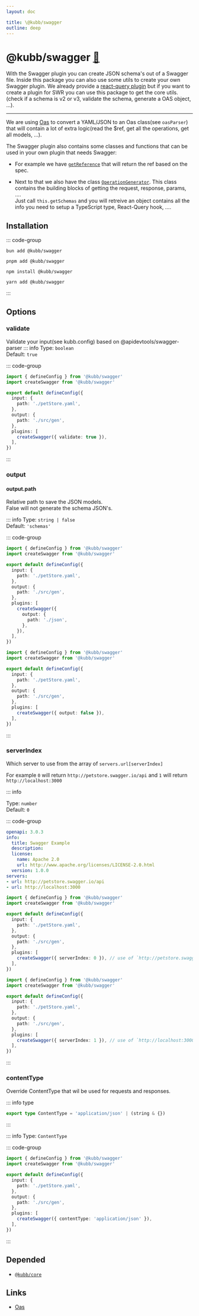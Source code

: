 ```yaml
---
layout: doc

title: \@kubb/swagger
outline: deep
---
```


# @kubb/swagger <a href="https://paka.dev/npm/@kubb/swagger@latest/api">🦙</a>

With the Swagger plugin you can create JSON schema's out of a Swagger file.
Inside this package you can also use some utils to create your own Swagger plugin.
We already provide a [react-query plugin](/plugins/swagger-tanstack-query) but if you want to create a plugin for SWR you can use this package to get the core utils.(check if a schema is v2 or v3, validate the schema, generate a OAS object, ...).

<hr/>

We are using [Oas](https://github.com/readmeio/oas) to convert a YAML/JSON to an Oas class(see `oasParser`) that will contain a lot of extra logic(read the $ref, get all the operations, get all models, ...).

The Swagger plugin also contains some classes and functions that can be used in your own plugin that needs Swagger:

- For example we have [`getReference`](https://github.com/kubb-project/kubb/blob/main/packages/swagger/src/utils/getReference.ts) that will return the ref based on the spec.

- Next to that we also have the class [`OperationGenerator`](https://github.com/kubb-project/kubb/blob/main/packages/swagger/src/generators/OperationGenerator.ts). This class contains the building blocks of getting the request, response, params, ....
  <br/>Just call `this.getSchemas` and you will retreive an object contains all the info you need to setup a TypeScript type, React-Query hook, ....

## Installation

::: code-group

```shell [bun <img src="/feature/bun.svg"/>]
bun add @kubb/swagger
```

```shell [pnpm <img src="/feature/pnpm.svg"/>]
pnpm add @kubb/swagger
```

```shell [npm <img src="/feature/npm.svg"/>]
npm install @kubb/swagger
```

```shell [yarn <img src="/feature/yarn.svg"/>]
yarn add @kubb/swagger
```

:::

## Options

### validate

Validate your input(see kubb.config) based on @apidevtools/swagger-parser
::: info
Type: `boolean` <br/>
Default: `true`

::: code-group

```typescript [kubb.config.js]
import { defineConfig } from '@kubb/swagger'
import createSwagger from '@kubb/swagger'

export default defineConfig({
  input: {
    path: './petStore.yaml',
  },
  output: {
    path: './src/gen',
  },
  plugins: [
    createSwagger({ validate: true }),
  ],
})
```

:::

### output

#### output.path

Relative path to save the JSON models.<br/>
False will not generate the schema JSON's.

::: info
Type: `string | false` <br/>
Default: `'schemas'`

::: code-group

```typescript [output string]
import { defineConfig } from '@kubb/swagger'
import createSwagger from '@kubb/swagger'

export default defineConfig({
  input: {
    path: './petStore.yaml',
  },
  output: {
    path: './src/gen',
  },
  plugins: [
    createSwagger({
      output: {
        path: './json',
      },
    }),
  ],
})
```

```typescript [output false]
import { defineConfig } from '@kubb/swagger'
import createSwagger from '@kubb/swagger'

export default defineConfig({
  input: {
    path: './petStore.yaml',
  },
  output: {
    path: './src/gen',
  },
  plugins: [
    createSwagger({ output: false }),
  ],
})
```

:::

### serverIndex

Which server to use from the array of `servers.url[serverIndex]`

For example `0` will return `http://petstore.swagger.io/api` and `1` will return `http://localhost:3000`

::: info

Type: `number` <br/>
Default: `0`

::: code-group

```yaml [OpenAPI]
openapi: 3.0.3
info:
  title: Swagger Example
  description:
  license:
    name: Apache 2.0
    url: http://www.apache.org/licenses/LICENSE-2.0.html
  version: 1.0.0
servers:
- url: http://petstore.swagger.io/api
- url: http://localhost:3000
```

```typescript [serverIndex 0]
import { defineConfig } from '@kubb/swagger'
import createSwagger from '@kubb/swagger'

export default defineConfig({
  input: {
    path: './petStore.yaml',
  },
  output: {
    path: './src/gen',
  },
  plugins: [
    createSwagger({ serverIndex: 0 }), // use of `http://petstore.swagger.io/api`
  ],
})
```

```typescript [serverIndex 1]
import { defineConfig } from '@kubb/swagger'
import createSwagger from '@kubb/swagger'

export default defineConfig({
  input: {
    path: './petStore.yaml',
  },
  output: {
    path: './src/gen',
  },
  plugins: [
    createSwagger({ serverIndex: 1 }), // use of `http://localhost:3000`
  ],
})
```

:::

### contentType

Override ContentType that wil be used for requests and responses.

::: info type

```typescript
export type ContentType = 'application/json' | (string & {})
```

:::

::: info
Type: `ContentType` <br/>

::: code-group

```typescript [kubb.config.js]
import { defineConfig } from '@kubb/swagger'
import createSwagger from '@kubb/swagger'

export default defineConfig({
  input: {
    path: './petStore.yaml',
  },
  output: {
    path: './src/gen',
  },
  plugins: [
    createSwagger({ contentType: 'application/json' }),
  ],
})
```

:::

## Depended

- [`@kubb/core`](/plugins/core/)

## Links

- [Oas](https://github.com/readmeio/oas)
